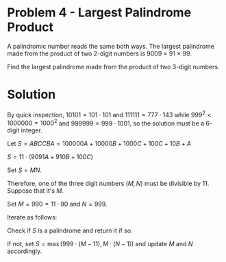# Problem 4 - Largest Palindrome Product

A palindromic number reads the same both ways. The largest palindrome made from the product of two 2-digit numbers is 9009 = 91 × 99.

Find the largest palindrome made from the product of two 3-digit numbers.

# Solution

By quick inspection, $10101 = 101 \cdot 101$ and $111111 = 777 \cdot 143$ while $999^2 < 1000000 = 1000^2$ and $999999 = 999\cdot1001$, so the solution must be a 6-digit integer.

Let $S = ABCCBA = 100000A + 10000B + 1000C + 100C + 10B + A$

$S = 11\cdot\left(9091A + 910B + 100C\right)$

Set $S = MN$.

Therefore, one of the three digit numbers $\left(M, N\right)$ must be divisible by $11$. Suppose that it's $M$.

Set $M = 990 = 11\cdot90$ and $N = 999$.

Iterate as follows:

Check if $S$ is a palindrome and return it if so.

If not, set $S = \max\left(999\cdot(M-11), M\cdot(N-1)\right)$ and update $M$ and $N$ accordingly.
